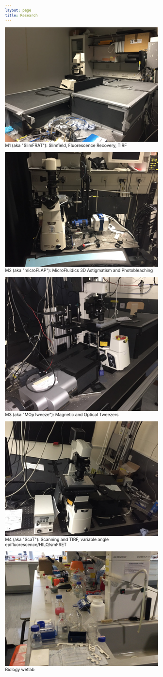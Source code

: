 ```yaml
---
layout: page
title: Research 
---
```




![yay](/assets/img/M1.jpg) 
M1 (aka "SlimFRAT"): Slimfield, Fluorescence Recovery, TIRF

![yay](/assets/img/M2.jpg) 
M2 (aka "microFLAP"): MicroFluidics 3D Astigmatism and Photobleaching

![yay](/assets/img/M3.jpg) 
M3 (aka "MOpTweeze"): Magnetic and Optical Tweezers

![yay](/assets/img/M4.jpg) 
M4 (aka "ScaT"): Scanning and TIRF, variable angle epifluorescence/HILO/smFRET

![yay](/assets/img/bio.jpg) 
Biology wetlab
